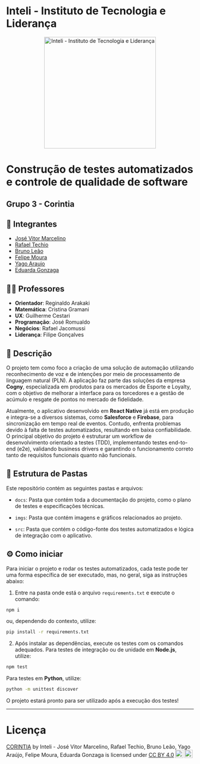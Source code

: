 
# Inteli - Instituto de Tecnologia e Liderança 

<p align="center">
<a href= "https://www.inteli.edu.br/"><img src="https://capitaldigital.com.br/wp-content/uploads/2021/04/logo-inteli-300x134-1.png" alt="Inteli - Instituto de Tecnologia e Liderança" width="300px"></a>
</p>

# Construção de testes automatizados e controle de qualidade de software

## Grupo 3 - Corintia


## 🚀 Integrantes
- <a href="https://www.linkedin.com/in/jv-marcelino/">José Vitor Marcelino</a>
- <a href="https://www.linkedin.com/in/rafael-techio/">Rafael Techio</a> 
- <a href="https://www.linkedin.com/in/brunoleondev/">Bruno Leão</a>
- <a href="https://www.linkedin.com/in/felipe-moura/">Felipe Moura</a>
- <a href="https://www.linkedin.com/in/yago-araujo/">Yago Araujo</a>
- <a href="https://www.linkedin.com/in/eduardagonzaga/">Eduarda Gonzaga</a>

## 👨‍🏫 Professores

- **Orientador**: Reginaldo Arakaki
- **Matemática**: Cristina Gramani
- **UX**: Guilherme Cestari
- **Programação**: José Romualdo
- **Negócios**: Rafael Jacomussi
- **Liderança**: Filipe Gonçalves

## 📝 Descrição

O projeto tem como foco a criação de uma solução de automação utilizando reconhecimento de voz e de intenções por meio de processamento de linguagem natural (PLN). A aplicação faz parte das soluções da empresa **Cogny**, especializada em produtos para os mercados de Esporte e Loyalty, com o objetivo de melhorar a interface para os torcedores e a gestão de acúmulo e resgate de pontos no mercado de fidelidade.

Atualmente, o aplicativo desenvolvido em **React Native** já está em produção e integra-se a diversos sistemas, como **Salesforce** e **Firebase**, para sincronização em tempo real de eventos. Contudo, enfrenta problemas devido à falta de testes automatizados, resultando em baixa confiabilidade. O principal objetivo do projeto é estruturar um workflow de desenvolvimento orientado a testes (TDD), implementando testes end-to-end (e2e), validando business drivers e garantindo o funcionamento correto tanto de requisitos funcionais quanto não funcionais.

## 📁 Estrutura de Pastas

Este repositório contém as seguintes pastas e arquivos:

- `docs`: Pasta que contém toda a documentação do projeto, como o plano de testes e especificações técnicas.

- `imgs`: Pasta que contém imagens e gráficos relacionados ao projeto.

- `src`: Pasta que contém o código-fonte dos testes automatizados e lógica de integração com o aplicativo.

## ⚙️ Como iniciar

Para iniciar o projeto e rodar os testes automatizados, cada teste pode ter uma forma específica de ser executado, mas, no geral, siga as instruções abaixo:

1. Entre na pasta onde está o arquivo `requirements.txt` e execute o comando:

```bash
npm i
```

ou, dependendo do contexto, utilize:

```bash
pip install -r requirements.txt
```

2. Após instalar as dependências, execute os testes com os comandos adequados. Para testes de integração ou de unidade em **Node.js**, utilize:

```bash
npm test
```

Para testes em **Python**, utilize:

```bash
python -m unittest discover
```

O projeto estará pronto para ser utilizado após a execução dos testes!

--- 

# Licença

<p xmlns:cc="http://creativecommons.org/ns#" xmlns:dct="http://purl.org/dc/terms/"><a property="dct:title" rel="cc:attributionURL" href="http://inteli.edu.br">CORINTIA</a> by <span property="cc:attributionName">Inteli - José Vitor Marcelino, Rafael Techio, Bruno Leão, Yago Araújo, Felipe Moura, Eduarda Gonzaga</span> is licensed under <a href="https://creativecommons.org/licenses/by/4.0/?ref=chooser-v1" target="_blank" rel="license noopener noreferrer" style="display:inline-block;">CC BY 4.0<img style="height:22px!important;margin-left:3px;vertical-align:text-bottom;" src="https://mirrors.creativecommons.org/presskit/icons/cc.svg?ref=chooser-v1" alt=""><img style="height:22px!important;margin-left:3px;vertical-align:text-bottom;" src="https://mirrors.creativecommons.org/presskit/icons/by.svg?ref=chooser-v1" alt=""></a></p>



